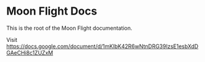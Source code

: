 # Moon Flight Docs

This is the root of the Moon Flight documentation.

Visit https://docs.google.com/document/d/1mKIbK42R6wNtnDRG39IzsE1esbXdDGAeCHi8c1ZUZxM
